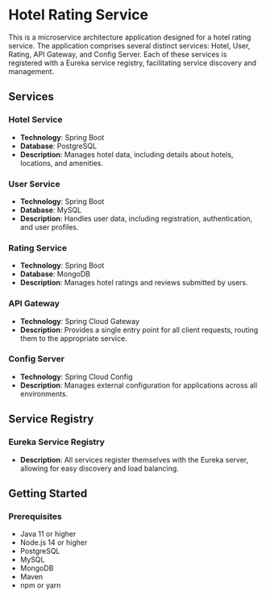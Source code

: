 # Hotel Rating Service

This is a microservice architecture application designed for a hotel rating service. The application comprises several distinct services: Hotel, User, Rating, API Gateway, and Config Server. Each of these services is registered with a Eureka service registry, facilitating service discovery and management.

## Services

### Hotel Service
- **Technology**: Spring Boot
- **Database**: PostgreSQL
- **Description**: Manages hotel data, including details about hotels, locations, and amenities.

### User Service
- **Technology**: Spring Boot
- **Database**: MySQL
- **Description**: Handles user data, including registration, authentication, and user profiles.

### Rating Service
- **Technology**: Spring Boot
- **Database**: MongoDB
- **Description**: Manages hotel ratings and reviews submitted by users.

### API Gateway
- **Technology**: Spring Cloud Gateway
- **Description**: Provides a single entry point for all client requests, routing them to the appropriate service.

### Config Server
- **Technology**: Spring Cloud Config
- **Description**: Manages external configuration for applications across all environments.

## Service Registry

### Eureka Service Registry
- **Description**: All services register themselves with the Eureka server, allowing for easy discovery and load balancing.

## Getting Started

### Prerequisites
- Java 11 or higher
- Node.js 14 or higher
- PostgreSQL
- MySQL
- MongoDB
- Maven
- npm or yarn
